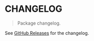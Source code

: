 # CHANGELOG

> Package changelog.

See [GitHub Releases](https://github.com/stdlib-js/math-iter-special-ramp/releases) for the changelog.